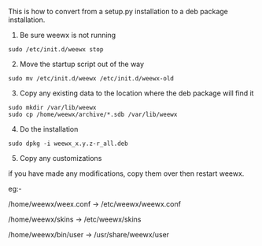 This is how to convert from a setup.py installation to a deb package installation.

1. Be sure weewx is not running
```
sudo /etc/init.d/weewx stop
```

2. Move the startup script out of the way
```
sudo mv /etc/init.d/weewx /etc/init.d/weewx-old
```

3. Copy any existing data to the location where the deb package will find it
```
sudo mkdir /var/lib/weewx
sudo cp /home/weewx/archive/*.sdb /var/lib/weewx
```

4. Do the installation
```
sudo dpkg -i weewx_x.y.z-r_all.deb
```

5. Copy any customizations


if you have made any modifications, copy them over then restart weewx.

eg:-

 /home/weewx/weex.conf -> /etc/weewx/weewx.conf

 /home/weewx/skins -> /etc/weewx/skins

 /home/weewx/bin/user -> /usr/share/weewx/user

